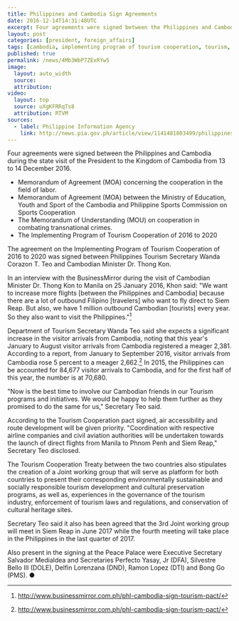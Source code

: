 ```yaml
---
title: Philippines and Cambodia Sign Agreements
date: 2016-12-14T14:31:48UTC
excerpt: Four agreements were signed between the Philippines and Cambodia during the state visit of the President to the Kingdom of Cambodia from 13 to 14 December 2016.
layout: post
categories: [president, foreign_affairs]
tags: [cambodia, implementing program of tourism cooperation, tourism, wanda teo, thong kon]
published: true
permalink: /news/4Mb3WbP7ZExRYw5
image:
  layout: auto_width
  source: 
  attribution: 
video:
  layout: top
  source: uXgKFRRqTs8
  attribution: RTVM
sources:
  - label: Philippine Information Agency
    link: http://news.pia.gov.ph/article/view/1141481803499/philippines-cambodia-ink-tourism-pact
---
```


Four agreements were signed between the Philippines and Cambodia during the state visit of the President to the Kingdom of Cambodia from 13 to 14 December 2016.

* Memorandum of Agreement (MOA) concerning the cooperation in the field of labor.
* Memorandum of Agreement (MOA) between the Ministry of Education, Youth and Sport of the Cambodia and Philippine Sports Commission on Sports Cooperation
* The Memorandum of Understanding (MOU) on cooperation in combating transnational crimes.
* The Implementing Program of Tourism Cooperation of 2016 to 2020 

The agreement on the Implementing Program of Tourism Cooperation of 2016 to 2020 was signed between Philippines Tourism Secretary Wanda Corazon T. Teo and Cambodian Minister Dr. Thong Kon.

In an interview with the BusinessMirror during the visit of Cambodian Minister Dr. Thong Kon to Manila on 25 January 2016, Khon said: "We want to increase more flights [between the Philippines and Cambodia] because there are a lot of outbound Filipino [travelers] who want to fly direct to Siem Reap. But also, we have 1 million outbound Cambodian [tourists] every year. So they also want to visit the Philippines."[^1]

Department of Tourism Secretary Wanda Teo said she expects a significant increase in the visitor arrivals from Cambodia, noting that this year's January to August visitor arrivals from Cambodia registered a meager 2,381.
According to a report, from January to September 2016, visitor arrivals from Cambodia rose 5 percent to a meager 2,662.[^1]
In 2015, the Philippines can be accounted for 84,677 visitor arrivals to Cambodia, and for the first half of this year, the number is at 70,680.

"Now is the best time to involve our Cambodian friends in our Tourism programs and initiatives. We would be happy to help them further as they promised to do the same for us," Secretary Teo said.

According to the Tourism Cooperation pact signed, air accessibility and route development will be given priority.
"Coordination with respective airline companies and civil aviation authorities will be undertaken towards the launch of direct flights from Manila to Phnom Penh and Siem Reap," Secretary Teo disclosed.

The Tourism Cooperation Treaty between the two countries also stipulates the creation of a Joint working group that will serve as platform for both countries to present their corresponding environmentally sustainable and socially responsible tourism development and cultural preservation programs, as well as, experiences in the governance of the tourism industry, enforcement of tourism laws and regulations, and conservation of cultural heritage sites.

Secretary Teo said it also has been agreed that the 3rd Joint working group will meet in Siem Reap in June 2017 while the fourth meeting will take place in the Philippines in the last quarter of 2017.

Also present in the signing at the Peace Palace were Executive Secretary Salvador Medialdea and Secretaries Perfecto Yasay, Jr (DFA), Silvestre Bello III (DOLE), Delfin Lorenzana (DND), Ramon Lopez (DTI) and Bong Go (PMS).
&#x25cf;

[^1]: http://www.businessmirror.com.ph/phl-cambodia-sign-tourism-pact/
